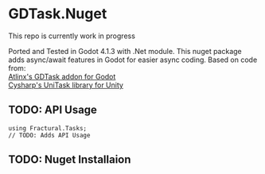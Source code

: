 # GDTask.Nuget

This repo is currently work in progress

Ported and Tested in Godot 4.1.3 with .Net module.
This nuget package adds  async/await features in Godot for easier async coding.
Based on code from:<br>
[Atlinx's GDTask addon for Godot](https://github.com/Fractural/GDTask)<br>
[Cysharp's UniTask library for Unity](https://github.com/Cysharp/UniTask)

## TODO: API Usage

```CSharp
using Fractural.Tasks;
// TODO: Adds API Usage
```

## TODO: Nuget Installaion
